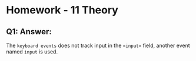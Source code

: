 # Homework - 11 Theory
## Q1: Answer:
The `keyboard events` does not track input in the `<input>` field, another event named `input` is used.